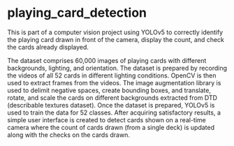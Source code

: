 # playing_card_detection
This is part of a computer vision project using YOLOv5 to correctly identify the playing card drawn in front of the camera, display the count, and check the cards already displayed.

The dataset comprises 60,000 images of playing cards with different backgrounds, lighting, and orientation. 
The dataset is prepared by recording the videos of all 52 cards in different lighting conditions. 
OpenCV is then used to extract frames from the videos.
The image augmentation library is used to delimit negative spaces, create bounding boxes, and translate, rotate, and scale the cards on different backgrounds extracted from DTD (describable textures dataset).
Once the dataset is prepared, YOLOv5 is used to train the data for 52 classes.
After acquiring satisfactory results, a simple user interface is created to detect cards shown on a real-time camera where the count of cards drawn (from a single deck) is updated along with the checks on the cards drawn.

